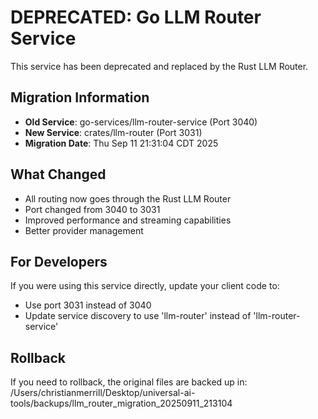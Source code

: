 # DEPRECATED: Go LLM Router Service

This service has been deprecated and replaced by the Rust LLM Router.

## Migration Information

- **Old Service**: go-services/llm-router-service (Port 3040)
- **New Service**: crates/llm-router (Port 3031)
- **Migration Date**: Thu Sep 11 21:31:04 CDT 2025

## What Changed

- All routing now goes through the Rust LLM Router
- Port changed from 3040 to 3031
- Improved performance and streaming capabilities
- Better provider management

## For Developers

If you were using this service directly, update your client code to:
- Use port 3031 instead of 3040
- Update service discovery to use 'llm-router' instead of 'llm-router-service'

## Rollback

If you need to rollback, the original files are backed up in:
/Users/christianmerrill/Desktop/universal-ai-tools/backups/llm_router_migration_20250911_213104

